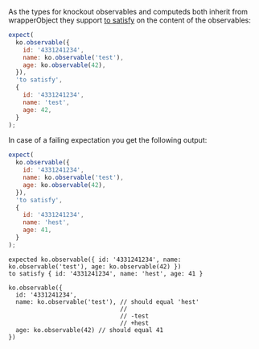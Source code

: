As the types for knockout observables and computeds both inherit from
wrapperObject they support
[to satisfy](http://unexpectedjs.github.io/assertions/any/to-satisfy/)
on the content of the observables:

```js
expect(
  ko.observable({
    id: '4331241234',
    name: ko.observable('test'),
    age: ko.observable(42),
  }),
  'to satisfy',
  {
    id: '4331241234',
    name: 'test',
    age: 42,
  }
);
```

In case of a failing expectation you get the following output:

```js
expect(
  ko.observable({
    id: '4331241234',
    name: ko.observable('test'),
    age: ko.observable(42),
  }),
  'to satisfy',
  {
    id: '4331241234',
    name: 'hest',
    age: 41,
  }
);
```

```output
expected ko.observable({ id: '4331241234', name: ko.observable('test'), age: ko.observable(42) })
to satisfy { id: '4331241234', name: 'hest', age: 41 }

ko.observable({
  id: '4331241234',
  name: ko.observable('test'), // should equal 'hest'
                               //
                               // -test
                               // +hest
  age: ko.observable(42) // should equal 41
})
```
